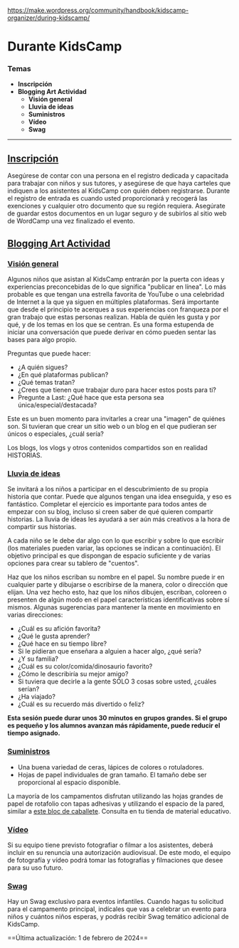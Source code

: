 https://make.wordpress.org/community/handbook/kidscamp-organizer/during-kidscamp/

# Durante KidsCamp

### Temas
- **Inscripción**
- **Blogging Art Actividad**
    - **Visión general**
    - **Lluvia de ideas**
    - **Suministros**
    - **Vídeo**
    - **Swag**

---

## [Inscripción](https://make.wordpress.org/community/handbook/kidscamp-organizer/during-kidscamp/#registration)

Asegúrese de contar con una persona en el registro dedicada y capacitada para trabajar con niños y sus tutores, y asegúrese de que haya carteles que indiquen a los asistentes al KidsCamp con quién deben registrarse. Durante el registro de entrada es cuando usted proporcionará y recogerá las exenciones y cualquier otro documento que su región requiera. Asegúrate de guardar estos documentos en un lugar seguro y de subirlos al sitio web de WordCamp una vez finalizado el evento.

## [Blogging Art Actividad](https://make.wordpress.org/community/handbook/kidscamp-organizer/during-kidscamp/#blogging-art-activity)


### [Visión general](https://make.wordpress.org/community/handbook/kidscamp-organizer/during-kidscamp/#overview)

Algunos niños que asistan al KidsCamp entrarán por la puerta con ideas y experiencias preconcebidas de lo que significa "publicar en línea". Lo más probable es que tengan una estrella favorita de YouTube o una celebridad de Internet a la que ya siguen en múltiples plataformas. Será importante que desde el principio te acerques a sus experiencias con franqueza por el gran trabajo que estas personas realizan. Habla de quién les gusta y por qué, y de los temas en los que se centran. Es una forma estupenda de iniciar una conversación que puede derivar en cómo pueden sentar las bases para algo propio.

Preguntas que puede hacer:

- ¿A quién sigues?
- ¿En qué plataformas publican?
- ¿Qué temas tratan?
- ¿Crees que tienen que trabajar duro para hacer estos posts para ti?
- Pregunte a Last: ¿Qué hace que esta persona sea única/especial/destacada?

Este es un buen momento para invitarles a crear una "imagen" de quiénes son. Si tuvieran que crear un sitio web o un blog en el que pudieran ser únicos o especiales, ¿cuál sería?

Los blogs, los vlogs y otros contenidos compartidos son en realidad HISTORIAS.

### [Lluvia de ideas](https://make.wordpress.org/community/handbook/kidscamp-organizer/during-kidscamp/#brainstorm-activity)

Se invitará a los niños a participar en el descubrimiento de su propia historia que contar. Puede que algunos tengan una idea enseguida, y eso es fantástico. Completar el ejercicio es importante para todos antes de empezar con su blog, incluso si creen saber de qué quieren compartir historias. La lluvia de ideas les ayudará a ser aún más creativos a la hora de compartir sus historias.

A cada niño se le debe dar algo con lo que escribir y sobre lo que escribir (los materiales pueden variar, las opciones se indican a continuación). El objetivo principal es que dispongan de espacio suficiente y de varias opciones para crear su tablero de "cuentos".

Haz que los niños escriban su nombre en el papel. Su nombre puede ir en cualquier parte y dibujarse o escribirse de la manera, color o dirección que elijan. Una vez hecho esto, haz que los niños dibujen, escriban, coloreen o presenten de algún modo en el papel características identificativas sobre sí mismos. Algunas sugerencias para mantener la mente en movimiento en varias direcciones:

- ¿Cuál es su afición favorita?
- ¿Qué le gusta aprender?
- ¿Qué hace en su tiempo libre?
- Si le pidieran que enseñara a alguien a hacer algo, ¿qué sería?
- ¿Y su familia?
- ¿Cuál es su color/comida/dinosaurio favorito?
- ¿Cómo le describiría su mejor amigo?
- Si tuviera que decirle a la gente SÓLO 3 cosas sobre usted, ¿cuáles serían?
- ¿Ha viajado?
- ¿Cuál es su recuerdo más divertido o feliz?

**Esta sesión puede durar unos 30 minutos en grupos grandes. Si el grupo es pequeño y los alumnos avanzan más rápidamente, puede reducir el tiempo asignado.**

### [Suministros](https://make.wordpress.org/community/handbook/kidscamp-organizer/during-kidscamp/#supplies)

- Una buena variedad de ceras, lápices de colores o rotuladores.
- Hojas de papel individuales de gran tamaño. El tamaño debe ser proporcional al espacio disponible.

La mayoría de los campamentos disfrutan utilizando las hojas grandes de papel de rotafolio con tapas adhesivas y utilizando el espacio de la pared, similar a [este bloc de caballete](https://smile.amazon.com/gp/product/B00006IA9F?pf_rd_p=183f5289-9dc0-416f-942e-e8f213ef368b&pf_rd_r=1P483NS3PWC5P830F3VC). Consulta en tu tienda de material educativo.

### [Vídeo](https://make.wordpress.org/community/handbook/kidscamp-organizer/during-kidscamp/#video)

Si su equipo tiene previsto fotografiar o filmar a los asistentes, deberá incluir en su renuncia una autorización audiovisual. De este modo, el equipo de fotografía y vídeo podrá tomar las fotografías y filmaciones que desee para su uso futuro.

### [Swag](https://make.wordpress.org/community/handbook/kidscamp-organizer/during-kidscamp/#swag)

Hay un Swag exclusivo para eventos infantiles. Cuando hagas tu solicitud para el campamento principal, indícales que vas a celebrar un evento para niños y cuántos niños esperas, y podrás recibir Swag temático adicional de KidsCamp.

  
==Última actualización: 1 de febrero de 2024==
